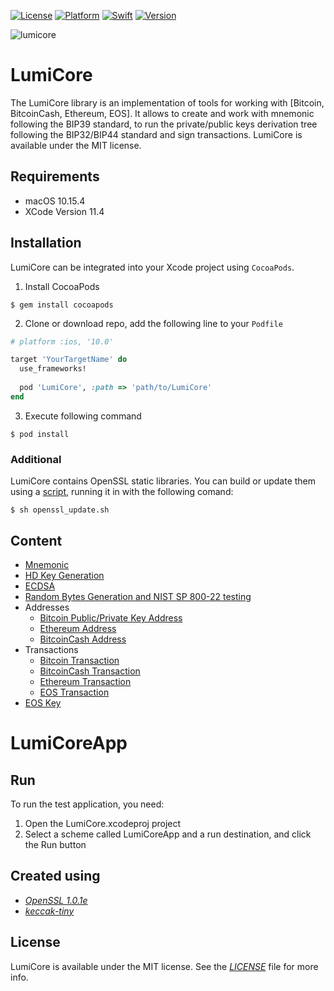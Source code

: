 

[![License](https://img.shields.io/badge/license-MIT-black.svg?style=flat)](https://mit-license.org)
[![Platform](https://img.shields.io/badge/platform-ios-blue.svg?style=flat)](https://developer.apple.com/resources/)
[![Swift](https://img.shields.io/badge/swift-5.0-brightgreen.svg)](https://developer.apple.com/resources/)
[![Version](https://img.shields.io/badge/Version-1.0.2-orange.svg)]()

![lumicore](https://user-images.githubusercontent.com/46525159/78136697-beff3200-742c-11ea-853a-d598444f50f8.png)

# LumiCore

The LumiCore library is an implementation of tools for working with [Bitcoin, BitcoinCash, Ethereum, EOS]. It allows to create and work with mnemonic following the BIP39 standard, to run the private/public keys derivation tree following the BIP32/BIP44 standard and sign transactions. LumiCore is available under the MIT license.

## Requirements

* macOS 10.15.4
* XCode Version 11.4

## Installation

LumiCore can be integrated into your Xcode project using `CocoaPods`. 

1. Install CocoaPods

```
$ gem install cocoapods
```
2. Clone or download repo, add the following line to your `Podfile`

```ruby
# platform :ios, '10.0'

target 'YourTargetName' do
  use_frameworks!
  
  pod 'LumiCore', :path => 'path/to/LumiCore' 
end
```
3. Execute following command

```
$ pod install
```

### Additional

LumiCore contains OpenSSL static libraries. You can build or update them using a [script](LumiCore/Scripts/openssl_update.sh "script"), running it in with the following comand: 

```
$ sh openssl_update.sh
```

## Content
* [Mnemonic](/LumiCore/Mnemonic/README.md)
* [HD Key Generation](LumiCore/Crypto/KeyGeneration/README.md)
* [ECDSA](LumiCore/Signatures/README.md)
* [Random Bytes Generation and NIST SP 800-22 testing](LumiCore/Random/README.md)
* Addresses
    * [Bitcoin Public/Private Key Address](LumiCore/Addresses/BitcoinAddress/README.md)
    * [Ethereum Address](LumiCore/Addresses/EthereumAddress/README.md)
    * [BitcoinCash Address](LumiCore/Addresses/BitcoinCashAddress/README.md)
* Transactions
    * [Bitcoin Transaction](LumiCore/Transactions/Bitcoin+BitcoinCash/README.md)
    * [BitcoinCash Transaction](LumiCore/Transactions/Bitcoin+BitcoinCash/README.md)
    * [Ethereum Transaction](LumiCore/Transactions/Ethereum/README.md)
    * [EOS Transaction](LumiCore/Transactions/Eos/README.md)
* [EOS Key](LumiCore/Crypto/Eos/README.md)


# LumiCoreApp

## Run

To run the test application, you need:
1. Open the LumiCore.xcodeproj project
2. Select a scheme called LumiCoreApp and a run destination, and click the Run button

## Created using
* [_OpenSSL 1.0.1e_](https://github.com/openssl/openssl)
* [_keccak-tiny_](https://github.com/coruus/keccak-tiny)

## License

LumiCore is available under the MIT license. See the [_LICENSE_](LICENSE) file for more info.


